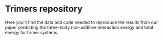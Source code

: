 # Trimers repository
Here you'll find the data and code needed to reproduce the results from our paper predicting the three-body non-additive interaction energy and total energy for trimer systems.
